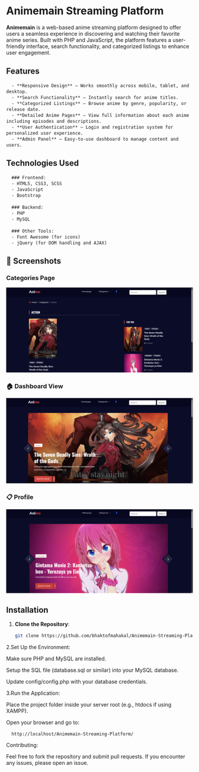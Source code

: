 # Animemain Streaming Platform

**Animemain** is a web-based anime streaming platform designed to offer users a seamless experience in discovering and watching their favorite anime series. Built with PHP and JavaScript, the platform features a user-friendly interface, search functionality, and categorized listings to enhance user engagement.

## Features

      - **Responsive Design** – Works smoothly across mobile, tablet, and desktop.
      - **Search Functionality** – Instantly search for anime titles.
      - **Categorized Listings** – Browse anime by genre, popularity, or release date.
      - **Detailed Anime Pages** – View full information about each anime including episodes and descriptions.
      - **User Authentication** – Login and registration system for personalized user experience.
      - **Admin Panel** – Easy-to-use dashboard to manage content and users.

## Technologies Used

      ### Frontend:
      - HTML5, CSS3, SCSS
      - JavaScript
      - Bootstrap
      
      ### Backend:
      - PHP
      - MySQL
      
      ### Other Tools:
      - Font Awesome (for icons)
      - jQuery (for DOM handling and AJAX)
## 📸 Screenshots

###  Categories Page
![Categories](image/categories.png)

### 🏠 Dashboard View
![Dashboard](image/homepage.png)

### 📋 Profile
![Profile Page](image/front-page.png)

## Installation

1. **Clone the Repository**:
   ```bash
   git clone https://github.com/bhaktofmahakal/Animemain-Streaming-Platform.git
2.Set Up the Environment:

Make sure PHP and MySQL are installed.

Setup the SQL file (database.sql or similar) into your MySQL database.

Update config/config.php with your database credentials.

3.Run the Application:

Place the project folder inside your server root (e.g., htdocs if using XAMPP).

Open your browser and go to:

      http://localhost/Animemain-Streaming-Platform/
Contributing:

Feel free to fork the repository and submit pull requests. If you encounter any issues, please open an issue.



